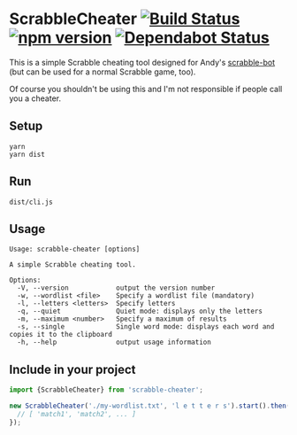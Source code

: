 # ScrabbleCheater [![Build Status](https://github.com/ffflorian/scrabble-cheater/workflows/Build/badge.svg)](https://github.com/ffflorian/scrabble-cheater/actions/) [![npm version](https://img.shields.io/npm/v/scrabble-cheater.svg?style=flat)](https://www.npmjs.com/package/scrabble-cheater) [![Dependabot Status](https://api.dependabot.com/badges/status?host=github&repo=ffflorian/scrabble-cheater)](https://dependabot.com)

This is a simple Scrabble cheating tool designed for Andy's [scrabble-bot](https://github.com/AndyLnd/scrabble-bot) (but can be used for a normal Scrabble game, too).

Of course you shouldn't be using this and I'm not responsible if people call you a cheater.

## Setup

```
yarn
yarn dist
```

## Run

```
dist/cli.js
```

## Usage

```
Usage: scrabble-cheater [options]

A simple Scrabble cheating tool.

Options:
  -V, --version            output the version number
  -w, --wordlist <file>    Specify a wordlist file (mandatory)
  -l, --letters <letters>  Specify letters
  -q, --quiet              Quiet mode: displays only the letters
  -m, --maximum <number>   Specify a maximum of results
  -s, --single             Single word mode: displays each word and copies it to the clipboard
  -h, --help               output usage information
```

## Include in your project

```ts
import {ScrabbleCheater} from 'scrabble-cheater';

new ScrabbleCheater('./my-wordlist.txt', 'l e t t e r s').start().then(matches => {
  // [ 'match1', 'match2', ... ]
});
```
